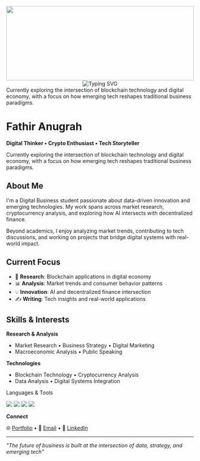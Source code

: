 <div align="center">
  <img width="100%" height="200" src="https://capsule-render.vercel.app/api?type=cylinder&color=0:0d1117,50:161b22,100:21262d&height=200&section=header&reversal=false&textBg=false"/>
</div>
<div align="center">
  <img src="https://readme-typing-svg.herokuapp.com?font=JetBrains+Mono&size=28&duration=3000&pause=1000&color=8B5CF6&background=00000000&center=true&vCenter=true&width=600&height=100&lines=Digital+Thinker;Crypto+Enthusiast;Tech+Storyteller;Blockchain+Researcher" alt="Typing SVG" />
</div>
Currently exploring the intersection of blockchain technology and digital economy, with a focus on how emerging tech reshapes traditional business paradigms.


# Fathir Anugrah

**Digital Thinker • Crypto Enthusiast • Tech Storyteller**

Currently exploring the intersection of blockchain technology and digital economy, with a focus on how emerging tech reshapes traditional business paradigms.

## About Me

I'm a Digital Business student passionate about data-driven innovation and emerging technologies. My work spans across market research, cryptocurrency analysis, and exploring how AI intersects with decentralized finance.

Beyond academics, I enjoy analyzing market trends, contributing to tech discussions, and working on projects that bridge digital systems with real-world impact.

## Current Focus

- 🔬 **Research**: Blockchain applications in digital economy
- 📊 **Analysis**: Market trends and consumer behavior patterns  
- 💡 **Innovation**: AI and decentralized finance intersection
- ✍️ **Writing**: Tech insights and real-world applications

## Skills & Interests

**Research & Analysis**
- Market Research • Business Strategy • Digital Marketing
- Macroeconomic Analysis • Public Speaking

**Technologies**
- Blockchain Technology • Cryptocurrency Analysis
- Data Analysis • Digital Systems Integration

Languages & Tools
<div align="left">
  <img src="https://img.shields.io/badge/Python-3776AB?style=for-the-badge&logo=python&logoColor=white" />
  <img src="https://img.shields.io/badge/JavaScript-F7DF1E?style=for-the-badge&logo=javascript&logoColor=black" />
  <img src="https://img.shields.io/badge/React-20232A?style=for-the-badge&logo=react&logoColor=61DAFB" />
  <img src="https://img.shields.io/badge/Node.js-43853D?style=for-the-badge&logo=node.js&logoColor=white" />
</div>

**Connect**

🌐 [Portfolio](https://www.autonomousmind.my.id) • 📧 [Email](mailto:muhamadfatir030898@gmail.com) • 💼 [LinkedIn](https://www.linkedin.com/in/fathiranugrah/)

---

*"The future of business is built at the intersection of data, strategy, and emerging tech"*
